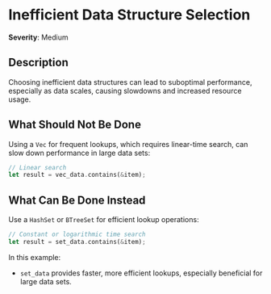 # Inefficient Data Structure Selection

**Severity**: Medium

## Description

Choosing inefficient data structures can lead to suboptimal performance, especially as data scales, causing slowdowns
and increased resource usage.

## What Should Not Be Done

Using a `Vec` for frequent lookups, which requires linear-time search, can slow down performance in large data sets:

```rust
// Linear search
let result = vec_data.contains(&item);
```

## What Can Be Done Instead

Use a `HashSet` or `BTreeSet` for efficient lookup operations:

```rust
// Constant or logarithmic time search
let result = set_data.contains(&item);
```

In this example:

- `set_data` provides faster, more efficient lookups, especially beneficial for large data sets.

